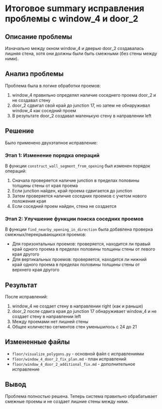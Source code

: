 # Итоговое summary исправления проблемы с window_4 и door_2

## Описание проблемы

Изначально между окном window_4 и дверью door_2 создавалась лишняя стена, хотя они должны были быть смежными (без стены между ними).

## Анализ проблемы

Проблема была в логике обработки проемов:
1. window_4 правильно определял наличие соседнего проема door_2 и не создавал стену
2. door_2 сдвигал свой край до junction 17, но затем не обнаруживал window_4 как соседний проем
3. В результате door_2 создавал маленькую стену в направлении left

## Решение

Было применено двухэтапное исправление:

### Этап 1: Изменение порядка операций

В функции `construct_wall_segment_from_opening` был изменен порядок операций:
1. Сначала проверяется наличие junction в пределах половины толщины стены от края проема
2. Если junction найден, край проема сдвигается до junction
3. Затем проверяется наличие соседних проемов с учетом нового положения края
4. Если соседний проем найден, стена не создается

### Этап 2: Улучшение функции поиска соседних проемов

В функции `find_nearby_opening_in_direction` была добавлена проверка смежных/перекрывающихся проемов:
- Для горизонтальных проемов: проверяется, находится ли правый край одного проема в пределах половины толщины стены от левого края другого
- Для вертикальных проемов: проверяется, находится ли нижний край одного проема в пределах половины толщины стены от верхнего края другого

## Результат

После исправлений:
1. window_4 не создает стену в направлении right (как и раньше)
2. door_2 после сдвига края до junction 17 обнаруживает window_4 и не создает стену в направлении left
3. Между проемами нет лишней стены
4. Общее количество сегментов стен уменьшилось с 24 до 21

## Измененные файлы

- `floor/visualize_polygons.py` - основной файл с исправлениями
- `floor/window_4_door_2_fix_plan.md` - план исправлений
- `floor/window_4_door_2_additional_fix.md` - дополнительное исправление

## Вывод

Проблема полностью решена. Теперь система правильно обрабатывает смежные проемы и не создает лишние стены между ними.